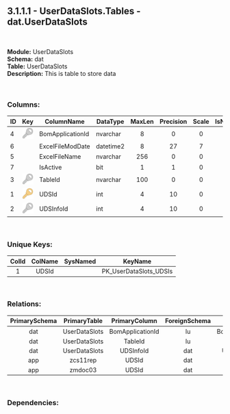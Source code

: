 ## 3.1.1.1 - UserDataSlots.Tables - dat.UserDataSlots
<br />

**Module:** UserDataSlots  
**Schema:** dat  
**Table:** UserDataSlots  
**Description:** This is table to store data  

<br />

### Columns:

ID | Key | ColumnName | DataType | MaxLen | Precision | Scale | IsNullable | IsIdentity | IsComputed | DefaultVal | ExtendedDesc |
--- | :---: | --- | --- | :---: | :---: | :---: | :---: | :---: | :---: | :---: | --- |
4|![fk](.\assets\fk.svg)|BomApplicationId|nvarchar|8|0|0|![false](.\assets\xx.png)|![false](.\assets\xx.png)|![false](.\assets\xx.png)||asDASDSAd
6||ExcelFileModDate|datetime2|8|27|7|![false](.\assets\xx.png)|![false](.\assets\xx.png)|![false](.\assets\xx.png)||asdqweqwe
5||ExcelFileName|nvarchar|256|0|0|![false](.\assets\xx.png)|![false](.\assets\xx.png)|![false](.\assets\xx.png)||adfsertert
7||IsActive|bit|1|1|0|![false](.\assets\xx.png)|![false](.\assets\xx.png)|![false](.\assets\xx.png)|((1))|t345gergdfg
3|![fk](.\assets\fk.svg)|TableId|nvarchar|100|0|0|![false](.\assets\xx.png)|![false](.\assets\xx.png)|![false](.\assets\xx.png)||dfgrturyrt
1|![pk](.\assets\pk.svg)|UDSId|int|4|10|0|![false](.\assets\xx.png)|![true](.\assets\ok.png)|![false](.\assets\xx.png)||dfgbcv
2|![fk](.\assets\fk.svg)|UDSInfoId|int|4|10|0|![false](.\assets\xx.png)|![false](.\assets\xx.png)|![false](.\assets\xx.png)||3543gfdgdfb

<br />

### Unique Keys:

ColId	|	ColName	|	SysNamed	|	KeyName
:---:	|	:---:	|	:---:	|	---
1	|	UDSId	|		|	PK_UserDataSlots_UDSIs

<br />

### Relations:

PrimarySchema	|	PrimaryTable	|	PrimaryColumn	|	ForeignSchema	|	ForeignTable	|	ForeignColumn	|	SysNamed	|	ConstraintName
:---:	|	:---:	|	:---:	|	:---:	|	:---:	|	:---:	|	:---:	|	---
dat	|	UserDataSlots	|	BomApplicationId	|	lu	|	BomApplicationTypes	|	BomApplicationId	|	![err](.\assets\error.png)	|	FK_BomApplicationTypes_BomApplicationId_UserDataSlots_BomApplicationId
dat	|	UserDataSlots	|	TableId	|	lu	|	DataSlotsTables	|	TableId	|		|	FK_DataSlotsTables_TableId_UserDataSlots_TableId
dat	|	UserDataSlots	|	UDSInfoId	|	dat	|	UserDataSlotsInfo	|	UDSInfoId	|		|	FK_UserDataSlotsInfo_UDSInfoId_UserDataSlots_UDSInfoId
app	|	zcs11rep	|	UDSId	|	dat	|	UserDataSlots	|	UDSId	|		|	FK_zcs11rep_UDSId_UserDataSlots_UDSId
app	|	zmdoc03	|	UDSId	|	dat	|	UserDataSlots	|	UDSId	|		|	FK_zmdoc03_UDSId_UserDataSlots_UDSId

<br />

### Dependencies:

